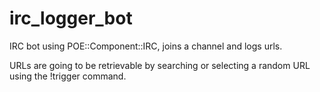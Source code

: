 irc_logger_bot
==============

IRC bot using POE::Component::IRC, joins a channel and logs urls.

URLs are going to be retrievable by searching or selecting a random URL using the !trigger command.
